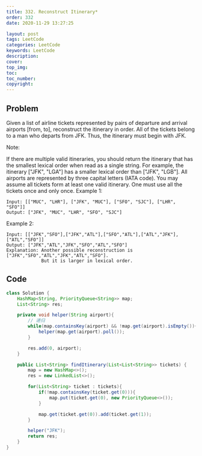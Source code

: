 ```yaml
---
title: 332. Reconstruct Itinerary*
order: 332
date: 2020-11-29 13:27:25

layout: post
tags: LeetCode
categories: LeetCode
keywords: LeetCode
description:
cover:
top_img:
toc:
toc_number:
copyright:
---
```


## Problem

Given a list of airline tickets represented by pairs of departure and arrival airports [from, to], reconstruct the itinerary in order. All of the tickets belong to a man who departs from JFK. Thus, the itinerary must begin with JFK.

Note:

If there are multiple valid itineraries, you should return the itinerary that has the smallest lexical order when read as a single string. For example, the itinerary ["JFK", "LGA"] has a smaller lexical order than ["JFK", "LGB"].
All airports are represented by three capital letters (IATA code).
You may assume all tickets form at least one valid itinerary.
One must use all the tickets once and only once.
Example 1:

```
Input: [["MUC", "LHR"], ["JFK", "MUC"], ["SFO", "SJC"], ["LHR", "SFO"]]
Output: ["JFK", "MUC", "LHR", "SFO", "SJC"]
```

Example 2:

```
Input: [["JFK","SFO"],["JFK","ATL"],["SFO","ATL"],["ATL","JFK"],["ATL","SFO"]]
Output: ["JFK","ATL","JFK","SFO","ATL","SFO"]
Explanation: Another possible reconstruction is ["JFK","SFO","ATL","JFK","ATL","SFO"].
             But it is larger in lexical order.
```

## Code

```java
class Solution {
    HashMap<String, PriorityQueue<String>> map;
    List<String> res;

    private void helper(String airport){
        // 递归
        while(map.containsKey(airport) && !map.get(airport).isEmpty()){
            helper(map.get(airport).poll());
        }

        res.add(0, airport);
    }

    public List<String> findItinerary(List<List<String>> tickets) {
        map = new HashMap<>();
        res = new LinkedList<>();

        for(List<String> ticket : tickets){
            if(!map.containsKey(ticket.get(0))){
                map.put(ticket.get(0), new PriorityQueue<>());
            }

            map.get(ticket.get(0)).add(ticket.get(1));
        }

        helper("JFK");
        return res;
    }
}
```
